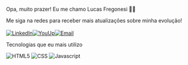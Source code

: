 Opa, muito prazer! Eu me chamo Lucas Fregonesi 🧙‍♂️

Me siga na redes para receber mais atualizações sobre minha evolução! <br/><br/>
[![LinkedIn](https://img.shields.io/badge/LinkedIn-0077B5?style=for-the-badge&logo=linkedin&logoColor=white)](https://www.linkedin.com/in/lucas-gabriel-fregonesi-reis-39a910184/)[![YouUp](https://img.shields.io/badge/dev.to-0A0A0A?style=for-the-badge&logo=devdotto&logoColor=white)](https://youup.me/lucasfregonesi)[![Email](https://img.shields.io/badge/Gmail-D14836?style=for-the-badge&logo=gmail&logoColor=white)](lucaz.fregonesi@gmail.com)

Tecnologias que eu mais utilizo
<div style="display: inline-block;">
    <img  alt="HTML5" src="https://img.shields.io/badge/HTML-239120?style=for-the-badge&logo=html5&logoColor=white">
    <img  alt="CSS" src="https://img.shields.io/badge/CSS-239120?&style=for-the-badge&logo=css3&logoColor=white">
    <img  alt="Javascript" src="https://img.shields.io/badge/JavaScript-F7DF1E?style=for-the-badge&logo=javascript&logoColor=black">
</div>
